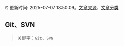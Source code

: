 :alarm_clock: 更新时间: 2025-07-07 18:50:09。[文章来源](/README.md)、[文章分类](/TAGS.md)

## Git、SVN


> 关键字：`Git`、`SVN`



